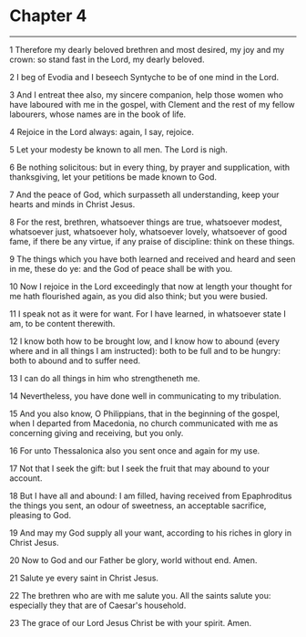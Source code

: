 # Chapter 4

***

1 Therefore my dearly beloved brethren and most desired, my joy and my crown: so stand fast in the Lord, my dearly beloved.

2 I beg of Evodia and I beseech Syntyche to be of one mind in the Lord.

3 And I entreat thee also, my sincere companion, help those women who have laboured with me in the gospel, with Clement and the rest of my fellow labourers, whose names are in the book of life.

4 Rejoice in the Lord always: again, I say, rejoice.

5 Let your modesty be known to all men. The Lord is nigh.

6 Be nothing solicitous: but in every thing, by prayer and supplication, with thanksgiving, let your petitions be made known to God.

7 And the peace of God, which surpasseth all understanding, keep your hearts and minds in Christ Jesus.

8 For the rest, brethren, whatsoever things are true, whatsoever modest, whatsoever just, whatsoever holy, whatsoever lovely, whatsoever of good fame, if there be any virtue, if any praise of discipline: think on these things.

9 The things which you have both learned and received and heard and seen in me, these do ye: and the God of peace shall be with you.

10 Now I rejoice in the Lord exceedingly that now at length your thought for me hath flourished again, as you did also think; but you were busied.

11 I speak not as it were for want. For I have learned, in whatsoever state I am, to be content therewith.

12 I know both how to be brought low, and I know how to abound (every where and in all things I am instructed): both to be full and to be hungry: both to abound and to suffer need.

13 I can do all things in him who strengtheneth me.

14 Nevertheless, you have done well in communicating to my tribulation.

15 And you also know, O Philippians, that in the beginning of the gospel, when I departed from Macedonia, no church communicated with me as concerning giving and receiving, but you only.

16 For unto Thessalonica also you sent once and again for my use.

17 Not that I seek the gift: but I seek the fruit that may abound to your account.

18 But I have all and abound: I am filled, having received from Epaphroditus the things you sent, an odour of sweetness, an acceptable sacrifice, pleasing to God.

19 And may my God supply all your want, according to his riches in glory in Christ Jesus.

20 Now to God and our Father be glory, world without end. Amen.

21 Salute ye every saint in Christ Jesus.

22 The brethren who are with me salute you. All the saints salute you: especially they that are of Caesar's household.

23 The grace of our Lord Jesus Christ be with your spirit. Amen.

